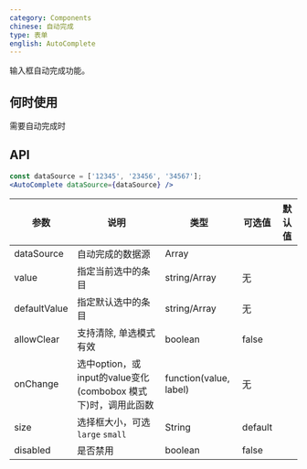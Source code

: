 ```yaml
---
category: Components
chinese: 自动完成
type: 表单
english: AutoComplete
---
```


输入框自动完成功能。

## 何时使用

需要自动完成时

## API

```jsx
const dataSource = ['12345', '23456', '34567'];
<AutoComplete dataSource={dataSource} />
```


| 参数           | 说明                             | 类型       |  可选值 | 默认值 |
|----------------|----------------------------------|------------|---------|--------|
| dataSource          | 自动完成的数据源 | Array     |         |        |
| value    | 指定当前选中的条目 | string/Array<String>   |  无  |
| defaultValue | 指定默认选中的条目 | string/Array<String>   |  无  |
| allowClear   | 支持清除, 单选模式有效 | boolean | false |
| onChange | 选中option，或input的value变化(combobox 模式下)时，调用此函数 | function(value, label) | 无 |
| size    | 选择框大小，可选 `large` `small`  | String      |      default      |
| disabled | 是否禁用 | boolean | false |
